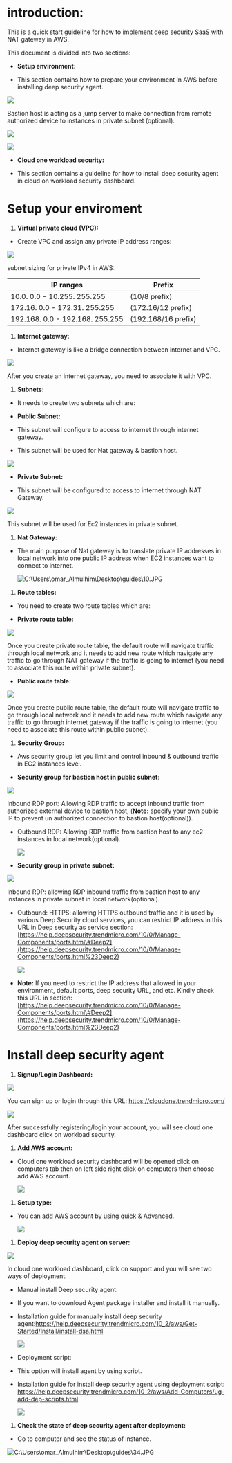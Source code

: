 **introduction:**
=================

This is a quick start guideline for how to implement deep security SaaS with NAT
gateway in AWS.

This document is divided into two sections:

-   **Setup environment:**

-   This section contains how to prepare your environment in AWS before
    installing deep security agent.

![](media/76b7b84c1f3abcbf697e7b2a4561b152.jpg)

Bastion host is acting as a jump server to make connection from remote
authorized device to instances in private subnet (optional).

![](media/8ede43cca3a825262ea555b0e58868eb.jpg)

![](media/f7c519cc91092c03c18f214673681189.jpg)

-   **Cloud one workload security:**

-   This section contains a guideline for how to install deep security agent in
    cloud on workload security dashboard.

**Setup your enviroment**
=========================

1.  **Virtual private cloud (VPC):**

-   Create VPC and assign any private IP address ranges:

![](media/21fdcc960fd1cc8e7158d9d3e91c73f6.jpg)

subnet sizing for private IPv4 in AWS:

| **IP ranges**                   | **Prefix**          |
|---------------------------------|---------------------|
| 10.0. 0.0 - 10.255. 255.255     | (10/8 prefix)       |
| 172.16. 0.0 - 172.31. 255.255   | (172.16/12 prefix)  |
| 192.168. 0.0 - 192.168. 255.255 | (192.168/16 prefix) |

1.  **Internet gateway:**

-   Internet gateway is like a bridge connection between internet and VPC.

![](media/da9b3213a5da2dbdfbd42792bf6830f7.jpg)

After you create an internet gateway, you need to associate it with VPC.

1.  **Subnets:**

-   It needs to create two subnets which are:

-   **Public Subnet:**

-   This subnet will configure to access to internet through internet gateway.

-   This subnet will be used for Nat gateway & bastion host.

![](media/82352c03ddf00f55c1df78741df37209.jpg)

-   **Private Subnet:**

-   This subnet will be configured to access to internet through NAT Gateway.

![](media/1d1d50017598042a0e67ac24bc6ab08b.jpg)

This subnet will be used for Ec2 instances in private subnet.

1.  **Nat Gateway:**

-   The main purpose of Nat gateway is to translate private IP addresses in
    local network into one public IP address when EC2 instances want to connect
    to internet.

    ![C:\\Users\\omar_Almulhim\\Desktop\\guides\\10.JPG](media/4e48910624dee1587d85db6b52fdd500.jpg)

1.  **Route tables:**

-   You need to create two route tables which are:

-   **Private route table:**

![](media/98c9bf4306ebae5b28c83bebf818513d.jpg)

Once you create private route table, the default route will navigate traffic
through local network and it needs to add new route which navigate any traffic
to go through NAT gateway if the traffic is going to internet (you need to
associate this route within private subnet).

-   **Public route table:**

![](media/6ecfe64fc411d61176e6e8be59f09bec.jpg)

Once you create public route table, the default route will navigate traffic to
go through local network and it needs to add new route which navigate any
traffic to go through internet gateway if the traffic is going to internet (you
need to associate this route within public subnet).

1.  **Security Group:**

-   Aws security group let you limit and control inbound & outbound traffic in
    EC2 instances level.

-   **Security group for bastion host in public subnet**:

![](media/50a2724de4cc02ebfb7408929d321dab.jpg)

Inbound RDP port: Allowing RDP traffic to accept inbound traffic from authorized
external device to bastion host, (**Note:** specify your own public IP to
prevent un authorized connection to bastion host(optional)).

-   Outbound RDP: Allowing RDP traffic from bastion host to any ec2 instances in
    local network(optional).

    ![](media/251f1fa2c74dd8dced3ea474863b8d96.jpg)

-   **Security group in private subnet:**

![](media/3854357bd7f1bfa58f6ac7272b7c90f9.jpg)

Inbound RDP: allowing RDP inbound traffic from bastion host to any instances in
private subnet in local network(optional).

-   Outbound: HTTPS: allowing HTTPS outbound traffic and it is used by various
    Deep Security cloud services, you can restrict IP address in this URL in
    Deep security as service
    section:[https://help.deepsecurity.trendmicro.com/10/0/Manage-Components/ports.html\#Deep2](https://help.deepsecurity.trendmicro.com/10/0/Manage-Components/ports.html%23Deep2)

    ![](media/20159512946fd5aa6c8dbafeb57afa23.jpg)

-   **Note:** If you need to restrict the IP address that allowed in your
    environment, default ports, deep security URL, and etc. Kindly check this
    URL in section:
    [https://help.deepsecurity.trendmicro.com/10/0/Manage-Components/ports.html\#Deep2](https://help.deepsecurity.trendmicro.com/10/0/Manage-Components/ports.html%23Deep2)

**Install deep security agent**
===============================

1.  **Signup/Login Dashboard:**

![](media/ce730b0678d6ae21d5674bd0ec905d68.jpg)

You can sign up or login through this URL: <https://cloudone.trendmicro.com/>

![](media/9d3c61e607ca5f671fea6034b9cae6cd.jpg)

After successfully registering/login your account, you will see cloud one
dashboard click on workload security.

1.  **Add AWS account:**

-   Cloud one workload security dashboard will be opened click on computers tab
    then on left side right click on computers then choose add AWS account.

    ![](media/03ebc9225f1dd0ddbff3911eecdae5df.jpg)

1.  **Setup type:**

-   You can add AWS account by using quick & Advanced.

    ![](media/f48164668c9b24d47b76ee4244736507.jpg)

1.  **Deploy deep security agent on server:**

![](media/8d0d56aa6bf78a1f4edb3a09f4c434fa.jpg)

In cloud one workload dashboard, click on support and you will see two ways of
deployment.

-   Manual install Deep security agent:

-   If you want to download Agent package installer and install it manually.

-   Installation guide for manually install deep security
    agent:<https://help.deepsecurity.trendmicro.com/10_2/aws/Get-Started/Install/install-dsa.html>

    ![](media/c4a97d9edbadebb7dfa34de22f3349e2.jpg)

-   Deployment script:

-   This option will install agent by using script.

-   Installation guide for install deep security agent using deployment script:
    <https://help.deepsecurity.trendmicro.com/10_2/aws/Add-Computers/ug-add-dep-scripts.html>

    ![](media/af6b603f813dddf6b9ebac3543254822.jpg)

1.  **Check the state of deep security agent after deployment:**

-   Go to computer and see the status of instance.

![C:\\Users\\omar_Almulhim\\Desktop\\guides\\34.JPG](media/bf46be53910df28843c33bf20088d757.jpg)
